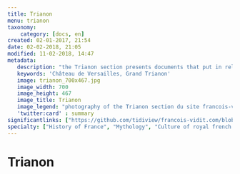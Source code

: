 ```yaml
---
title: Trianon
menu: trianon
taxonomy:
    category: [docs, en]
created: 02-01-2017, 21:54
date: 02-02-2018, 21:05
modified: 11-02-2018, 14:47
metadata:
   description: "the Trianon section presents documents that put in relation paintings of Arachee, Tiresias, Iris or Flora exposed in the Grand Trianon in Versailles and texts from latin writer Ovide that inspired to painters their mythological representations"
   keywords: 'Château de Versailles, Grand Trianon'
   image: trianon_700x467.jpg
   image_width: 700
   image_height: 467
   image_title: Trianon
   image_legend: "photography of the Trianon section du site francois-vidit.com"
   'twitter:card' : summary
significantlinks: ["https://github.com/tidiview/francois-vidit.com/blob/develop/user/sites/docs/pages/01.home/02.versailles/03.trianon/chapter.en.md"]
specialty: ["History of France", "Mythology", "Culture of royal french court", "Litterature of the Roman Empire", "Roman Imperial Litterature", "Palace of Versailles", "Trianon"]
---
```


# Trianon